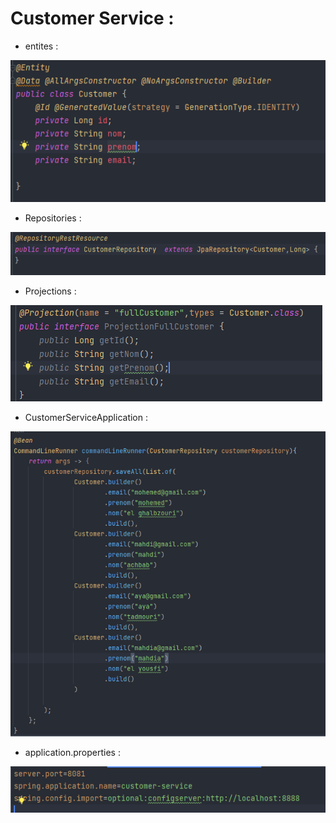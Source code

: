 # Customer Service :

- entites :
 
<img src="images/img.png" alt="">

- Repositories :

<img src="images/img_1.png" alt="">

- Projections :

<img src="images/img_2.png" alt="">

- CustomerServiceApplication :

<img src="images/img_3.png" alt="">


- application.properties :

<img src="images/img_4.png" alt="">


